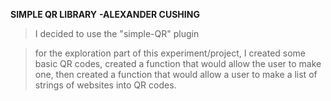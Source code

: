 **SIMPLE QR LIBRARY**
**-ALEXANDER CUSHING**

>I decided to use the "simple-QR" plugin

>for the exploration part of this experiment/project,
>I created some basic QR codes, created a function that
>would allow the user to make one, then created a function
>that would allow a user to make a list of strings of
>websites into QR codes.
